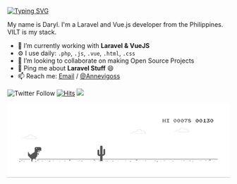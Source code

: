 [![Typing SVG](https://readme-typing-svg.herokuapp.com?font=Monolisa&weight=600&pause=1000&color=0969da&width=435&height=30&lines=Hi+there+%F0%9F%91%8B)](https://git.io/typing-svg)

My name is Daryl. I'm a Laravel and Vue.js developer from the Philippines. VILT is my stack.

- 🌱 I’m currently working with **Laravel & VueJS**
- ⚙️ I use daily: `.php`, `.js`, `.vue`, `.html`, `.css`
- 👯 I’m looking to collaborate on making Open Source Projects
- 💬 Ping me about **Laravel Stuff** 😄
- 📫 Reach me: [Email](mailto:https://hey.new/legion) / [@Annevigoss](https://twitter.com/Annevigoss)

![Twitter Follow](https://img.shields.io/twitter/follow/Annevigoss?label=%40Annevigoss&style=flat-square&logo=twitter) [![Hits](https://hits.seeyoufarm.com/api/count/incr/badge.svg?url=https%3A%2F%2Fgithub.com%2Fwhoami15&count_bg=%2379C83D&title_bg=%23555555&icon=&icon_color=%23E7E7E7&title=Visits&edge_flat=true)](https://hits.seeyoufarm.com) ![](https://komarev.com/ghpvc/?username=whoami15&color=brightgreen&style=flat-square)

![image](https://github.com/whoami15/whoami15/blob/master/dino.gif)

<!--
**whoami15/whoami15** is a ✨ _special_ ✨ repository because its `README.md` (this file) appears on your GitHub profile.

Here are some ideas to get you started:

- 🔭 I’m currently working on ...
- 🤔 I’m looking for help with ...
- 😄 Pronouns: ...
- ⚡ Fun fact: ...
-->
